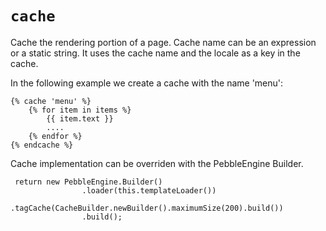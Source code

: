 # `cache`

Cache the rendering portion of a page. Cache name can be an expression or a static string. It uses the cache name and the locale as a key in the cache.

In the following example we create a cache with the name 'menu':
```
{% cache 'menu' %}
    {% for item in items %}
        {{ item.text }}
        ....
    {% endfor %}
{% endcache %}
```

Cache implementation can be overriden with the PebbleEngine Builder.
```
 return new PebbleEngine.Builder()
                .loader(this.templateLoader())
                .tagCache(CacheBuilder.newBuilder().maximumSize(200).build())
                .build();
```
